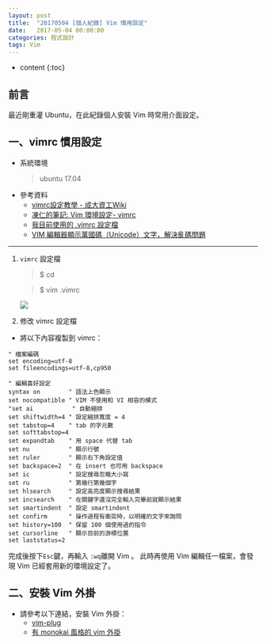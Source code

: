 ```yaml
---
layout: post
title:  "20170504 [個人紀錄] Vim 慣用設定"
date:   2017-05-04 00:00:00
categories: 程式設計
tags: Vim
---
```



* content
{:toc}

## 前言
最近剛重灌 Ubuntu，在此紀錄個人安裝 Vim 時常用介面設定。


## 一、vimrc 慣用設定
* 系統環境
    > ubuntu 17.04
* 參考資料
    * [vimrc設定教學 - 成大資工Wiki](http://wiki.csie.ncku.edu.tw/vim/vimrc)
    * [凍仁的筆記: Vim 環境設定- vimrc](http://note.drx.tw/2008/01/vimrc-config.html)
    * [我目前使用的 .vimrc 設定檔](https://blog.roga.tw/2010/01/2350)
    * [VIM 編輯器顯示萬國碼（Unicode）文字，解決亂碼問題](https://blog.gtwang.org/tips/vim-working-with-unicode/)

---

1. `vimrc` 設定檔
	> $ cd

	> $ vim .vimrc

    ![](https://i.imgur.com/v4rOfdw.jpg)


2. 修改 vimrc 設定檔
* 將以下內容複製到 vimrc：

```
" 檔案編碼
set encoding=utf-8
set fileencodings=utf-8,cp950

" 編輯喜好設定 
syntax on        " 語法上色顯示
set nocompatible " VIM 不使用和 VI 相容的模式
"set ai           " 自動縮排
set shiftwidth=4 " 設定縮排寬度 = 4 
set tabstop=4    " tab 的字元數
set softtabstop=4
set expandtab    " 用 space 代替 tab
set nu		     " 顯示行號 
set ruler        " 顯示右下角設定值
set backspace=2  " 在 insert 也可用 backspace
set ic           " 設定搜尋忽略大小寫
set ru           " 第幾行第幾個字
set hlsearch     " 設定高亮度顯示搜尋結果
set incsearch    " 在關鍵字還沒完全輸入完畢前就顯示結果
set smartindent  " 設定 smartindent
set confirm      " 操作過程有衝突時，以明確的文字來詢問
set history=100  " 保留 100 個使用過的指令
set cursorline   " 顯示目前的游標位置
set laststatus=2
```

完成後按下`Esc`鍵，再輸入 `:wq`離開 Vim 。
此時再使用 Vim 編輯任一檔案，會發現 Vim 已經套用新的環境設定了。


## 二、安裝 Vim 外掛
* 請參考以下連結，安裝 Vim 外掛：
    * [vim-plug](https://github.com/junegunn/vim-plug)
    * [有 monokai 風格的 vim 外掛](https://github.com/sickill/vim-monokai)
